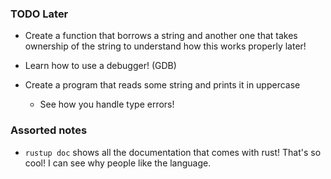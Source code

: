 ### TODO Later
- Create a function that borrows a string and another one that takes ownership of the string to understand how this works properly later!
- Learn how to use a debugger! (GDB)

- Create a program that reads some string and prints it in uppercase
    - See how you handle type errors!

### Assorted notes
- `rustup doc` shows all the documentation that comes with rust! That's so cool! I can see why people like the language.